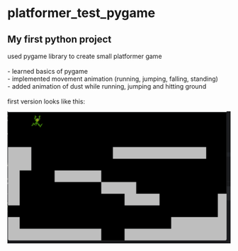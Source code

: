 # platformer_test_pygame
<h2>My first python project</h2>
used pygame library to create small platformer game
<br>
<br>
- learned basics of pygame
<br>
- implemented movement animation (running, jumping, falling, standing)
<br>
- added animation of dust while running, jumping and hitting ground
<br><br>
first version looks like this:

![](https://github.com/GeorgiyBereza/platformer_test_pygame/blob/master/platformer.gif)
